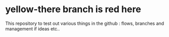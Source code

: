 # yellow-there branch is red here
This repository to test out various things in the github : flows, branches and management if ideas etc..
